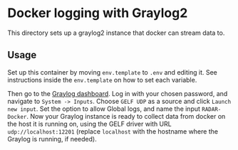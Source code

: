 # Docker logging with Graylog2

This directory sets up a graylog2 instance that docker can stream data to.

## Usage

Set up this container by moving `env.template` to `.env` and editing it. See instructions inside the `env.template` on how to set each variable.

Then go to the [Graylog dashboard](http://localhost:9000). Log in with your chosen password, and navigate to `System -> Inputs`. Choose `GELF UDP` as a source and click `Launch new input`. Set the option to allow Global logs, and name the input `RADAR-Docker`. Now your Graylog instance is ready to collect data from docker on the host it is running on, using the GELF driver with URL `udp://localhost:12201` (replace `localhost` with the hostname where the Graylog is running, if needed).
